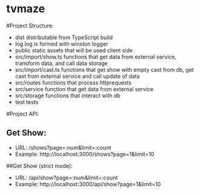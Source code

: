 # tvmaze

#Project Structure:

- dist                    distributable from TypeScript build
- log                     log is formed with winston logger
- public                  static assets that will be used client side
- src/import/show.ts      functions that get data from external service, transform data, and call data storage
- src/import/cast.ts      functions that get show with empty cast from db, get cast from external service and call update of data
- src/routes              functions that process httprequests  
- src/service             function that get data from external service
- src/storage             functions that interact with db
- test                    tests



#Project API:

## Get Show:
- URL: /shows?page=:num&limit=:count 
- Example: http://localhost:3000/shows?page=1&limit=10

##Get Show (strict mode):
- URL: /api/show?page=:num&limit=:count 
- Example: http://localhost:3000/api/show?page=1&limit=10